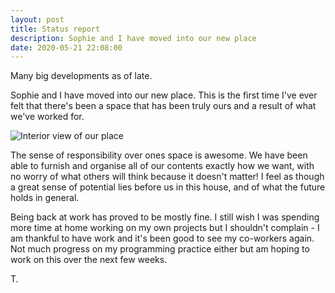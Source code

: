 ```yaml
---
layout: post
title: Status report
description: Sophie and I have moved into our new place
date: 2020-05-21 22:08:00
---
```


Many big developments as of late.

Sophie and I have moved into our new place. This is the first time I've ever felt that there's been a space that has been truly ours and a result of what we've worked for.

<!--more-->

![Interior view of our place](/media/home.jpg)

The sense of responsibility over ones space is awesome. We have been able to furnish and organise all of our contents exactly how we want, with no worry of what others will think because it doesn't matter! I feel as though a great sense of potential lies before us in this house, and of what the future holds in general.

Being back at work has proved to be mostly fine. I still wish I was spending more time at home working on my own projects but I shouldn't complain - I am thankful to have work and it's been good to see my co-workers again. Not much progress on my programming practice either but am hoping to work on this over the next few weeks.

T.

